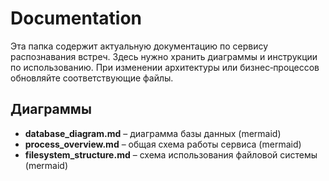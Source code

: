 # Documentation

Эта папка содержит актуальную документацию по сервису распознавания встреч. Здесь нужно хранить диаграммы и инструкции по использованию. При изменении архитектуры или бизнес‑процессов обновляйте соответствующие файлы.

## Диаграммы
- **database_diagram.md** – диаграмма базы данных (mermaid)
- **process_overview.md** – общая схема работы сервиса (mermaid)
- **filesystem_structure.md** – схема использования файловой системы (mermaid)

